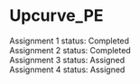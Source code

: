 # Upcurve_PE

Assignment 1 status: Completed <br />
Assignment 2 status: Completed <br />
Assignment 3 status: Assigned <br />
Assignment 4 status: Assigned <br />
